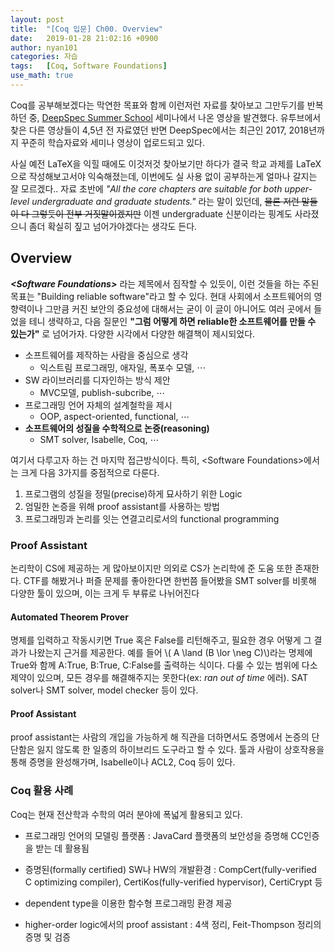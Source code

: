 ```yaml
---
layout: post
title:  "[Coq 입문] Ch00. Overview"
date:   2019-01-28 21:02:16 +0900
author: nyan101
categories: 자습
tags:	[Coq, Software Foundations]
use_math: true
---
```


Coq를 공부해보겠다는 막연한 목표와 함께 이런저런 자료를 찾아보고 그만두기를 반복하던 중, [DeepSpec Summer School](https://deepspec.org/event/dsss18/) 세미나에서 나온 영상을 발견했다. 유투브에서 찾은 다른 영상들이 4,5년 전 자료였던 반면 DeepSpec에서는 최근인 2017, 2018년까지 꾸준히 학습자료와 세미나 영상이 업로드되고 있다.

사실 예전 LaTeX을 익힐 때에도 이것저것 찾아보기만 하다가 결국 학교 과제를 LaTeX으로 작성해보고서야 익숙해졌는데, 이번에도 실 사용 없이 공부하는게 얼마나 갈지는 잘 모르겠다.. 자료 초반에 _"All the core chapters are suitable for both upper-level undergraduate and graduate students."_ 라는 말이 있던데, ~~물론 저런 말들이 다 그렇듯이 전부 거짓말이겠지만~~ 이젠 undergraduate 신분이라는 핑계도 사라졌으니 좀더 확실히 짚고 넘어가야겠다는 생각도 든다.



## Overview

_**\<Software Foundations\>**_ 라는 제목에서 짐작할 수 있듯이, 이런 것들을 하는 주된 목표는 "Building reliable software"라고 할 수 있다. 현대 사회에서 소프트웨어의 영향력이나 그만큼 커진 보안의 중요성에 대해서는 굳이 이 글이 아니어도 여러 곳에서 들었을 테니 생략하고, 다음 질문인 **"그럼 어떻게 하면 reliable한 소프트웨어를 만들 수 있는가"** 로 넘어가자. 다양한 시각에서 다양한 해결책이 제시되었다.

* 소프트웨어를 제작하는 사람을 중심으로 생각
  * 익스트림 프로그래밍, 애자일, 폭포수 모델,  ⋯
* SW 라이브러리를 디자인하는 방식 제안
  * MVC모델, publish-subcribe, ⋯
* 프로그래밍 언어 자체의 설계철학을 제시
  * OOP, aspect-oriented, functional, ⋯
* **소프트웨어의 성질을 수학적으로 논증(reasoning)**
  * SMT solver, Isabelle, Coq, ⋯

여기서 다루고자 하는 건 마지막 접근방식이다. 특히, \<Software Foundations\>에서는 크게 다음 3가지를 중점적으로 다룬다.

1. 프로그램의 성질을 정밀(precise)하게 묘사하기 위한 Logic
2. 엄밀한 논증을 위해 proof assistant를 사용하는 방법
3. 프로그래밍과 논리를 잇는 연결고리로서의 functional programming



### Proof Assistant

논리학이 CS에 제공하는 게 많아보이지만 의외로 CS가 논리학에 준 도움 또한 존재한다. CTF를 해봤거나 퍼즐 문제를 좋아한다면 한번쯤 들어봤을 SMT solver를 비롯해 다양한 툴이 있으며, 이는 크게 두 부류로 나뉘어진다

#### Automated Theorem Prover

명제를 입력하고 작동시키면 True 혹은 False를 리턴해주고, 필요한 경우 어떻게 그 결과가 나왔는지 근거를 제공한다. 예를 들어 \\( A \\land (B \\lor \\neg C)\\)라는 명제에 True와 함께 A:True, B:True, C:False를 출력하는 식이다. 다룰 수 있는 범위에 다소 제약이 있으며, 모든 경우를 해결해주지는 못한다(ex: _ran out of time_ 에러).  SAT solver나 SMT solver, model checker 등이 있다.

#### Proof Assistant

proof assistant는 사람의 개입을 가능하게 해 직관을 더하면서도 증명에서 논증의 단단함은 잃지 않도록 한 일종의 하이브리드 도구라고 할 수 있다. 툴과 사람이 상호작용을 통해 증명을 완성해가며, Isabelle이나 ACL2, Coq 등이 있다.



### Coq 활용 사례

Coq는 현재 전산학과 수학의 여러 분야에 폭넓게 활용되고 있다.

* 프로그래밍 언어의 모델링 플랫폼
  : JavaCard 플랫폼의 보안성을 증명해 CC인증을 받는 데 활용됨

* 증명된(formally certified) SW나 HW의 개발환경
  : CompCert(fully-verified C optimizing compiler), CertiKos(fully-verified hypervisor), CertiCrypt 등

* dependent type을 이용한 함수형 프로그래밍 환경 제공

* higher-order logic에서의 proof assistant
  : 4색 정리, Feit-Thompson 정리의 증명 및 검증
